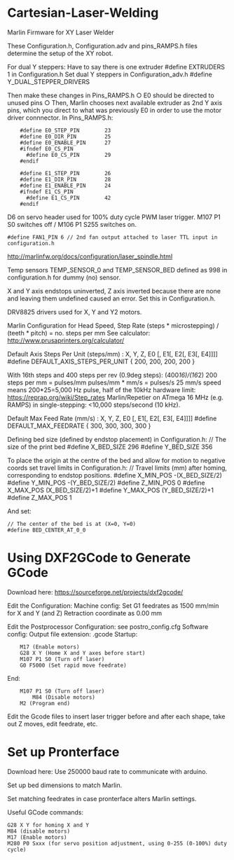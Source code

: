 # Cartesian-Laser-Welding
Marlin Firmware for XY Laser Welder

These Configuration.h, Configuration.adv and pins_RAMPS.h files determine the setup of the XY robot.

For dual Y steppers:
Have to say there is one extruder 
  #define EXTRUDERS 1 in Configuration.h
Set dual Y steppers in Configuration_adv.h
  #define Y_DUAL_STEPPER_DRIVERS
  
Then make these changes in Pins_RAMPS.h
	○ E0 should be directed to unused pins
	○ Then, Marlin chooses next available extruder as 2nd Y axis pins, which you direct to what was previously E0 in order to use the motor driver connnector.
   In Pins_RAMPS.h:
   
		#define E0_STEP_PIN        23
		#define E0_DIR_PIN         25
		#define E0_ENABLE_PIN      27
		#ifndef E0_CS_PIN
		  #define E0_CS_PIN        29
		#endif
		
		#define E1_STEP_PIN        26
		#define E1_DIR_PIN         28
		#define E1_ENABLE_PIN      24
		#ifndef E1_CS_PIN
		  #define E1_CS_PIN        42
		#endif

D6 on servo header used for 100% duty cycle PWM laser trigger.
  M107 P1 S0 switches off / M106 P1 S255 switches on.
  
	#define FAN1_PIN 6 // 2nd fan output attached to laser TTL input in configuration.h

http://marlinfw.org/docs/configuration/laser_spindle.html 

Temp sensors TEMP_SENSOR_0 and TEMP_SENSOR_BED defined as 998 in configuration.h for dummy (no) sensor.

X and Y axis endstops uninverted, Z axis inverted because there are none and leaving them undefined caused an error.
Set this in Configuration.h.

DRV8825 drivers used for X, Y and Y2 motors.

Marlin Configuration for Head Speed, Step Rate
	(steps * microstepping) / (teeth * pitch) =  no. steps per mm 
	See calculator: http://www.prusaprinters.org/calculator/ 

  Default Axis Steps Per Unit (steps/mm) : X, Y, Z, E0 [, E1[, E2[, E3[, E4]]]]
  #define DEFAULT_AXIS_STEPS_PER_UNIT   { 200, 200, 200, 200 }

  With 16th steps and 400 steps per rev (0.9deg steps):
	(400*16)/(16*2)  200  steps per mm = pulses/mm
	pulses/mm * mm/s = pulses/s
	25 mm/s speed means 200*25=5,000 Hz pulse, half of the 10kHz hardware limit:	https://reprap.org/wiki/Step_rates
  Marlin/Repetier on ATmega 16 MHz (e.g. RAMPS) in single-stepping: <10,000 steps/second (10 kHz).

  Default Max Feed Rate (mm/s) : X, Y, Z, E0 [, E1[, E2[, E3[, E4]]]]
  #define DEFAULT_MAX_FEEDRATE          { 300, 300, 300, 300 }



Defining bed size (defined by endstop placement) in Configuration.h:
// The size of the print bed
#define X_BED_SIZE 296
#define Y_BED_SIZE 356

To place the origin at the centre of the bed and allow for motion to negative coords set travel limits in Configuration.h: 
// Travel limits (mm) after homing, corresponding to endstop positions.
#define X_MIN_POS -(X_BED_SIZE/2)
#define Y_MIN_POS -(Y_BED_SIZE/2)
#define Z_MIN_POS 0
#define X_MAX_POS (X_BED_SIZE/2)+1
#define Y_MAX_POS (Y_BED_SIZE/2)+1
#define Z_MAX_POS 1

And set:

	// The center of the bed is at (X=0, Y=0)
	#define BED_CENTER_AT_0_0


# Using DXF2GCode to Generate GCode
Download here: https://sourceforge.net/projects/dxf2gcode/

Edit the Configuration:
	Machine config:
	Set G1 feedrates as 1500 mm/min for X and Y (and Z)
	Retraction coordinate as 0.00 mm
	
Edit the Postprocessor Configuration: see postro_config.cfg
	Software config:
	Output file extension: .gcode
	Startup: 
	
		M17 (Enable motors)
		G28 X Y (Home X and Y axes before start)
		M107 P1 S0 (Turn off laser)
		G0 F5000 (Set rapid move feedrate)
End:
	
		M107 P1 S0 (Turn off laser)
     		M84 (Disable motors)
		M2 (Program end)

Edit the Gcode files to insert laser trigger before and after each shape, take out Z moves, edit feedrate, etc.
	
# Set up Pronterface
Download here:
Use 250000 baud rate to communicate with arduino.

Set up bed dimensions to match Marlin.

Set matching feedrates in case pronterface alters Marlin settings.

Useful GCode commands:

	G28 X Y for homing X and Y
	M84 (disable motors)
	M17 (Enable motors)
	M280 P0 Sxxx (for servo position adjustment, using 0-255 (0-100%) duty cycle)
